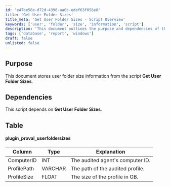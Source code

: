 ```yaml
---
id: 'e47be58e-d72d-4396-aa0c-edef63f056e8'
title: 'Get User Folder Sizes'
title_meta: 'Get User Folder Sizes - Script Overview'
keywords: ['user', 'folder', 'size', 'information', 'script']
description: 'This document outlines the purpose and dependencies of the Get User Folder Sizes script, detailing how it stores user folder size information and the structure of the data it collects.'
tags: ['database', 'report', 'windows']
draft: false
unlisted: false
---
```


## Purpose

This document stores user folder size information from the script **Get User Folder Sizes**.

## Dependencies

This script depends on **Get User Folder Sizes**.

## Table

#### plugin_proval_userfoldersizes

| Column        | Type    | Explanation                           |
|---------------|---------|---------------------------------------|
| ComputerID    | INT     | The audited agent's computer ID.     |
| ProfilePath   | VARCHAR | The path of the audited profile.     |
| ProfileSize   | FLOAT   | The size of the profile in GB.       |
